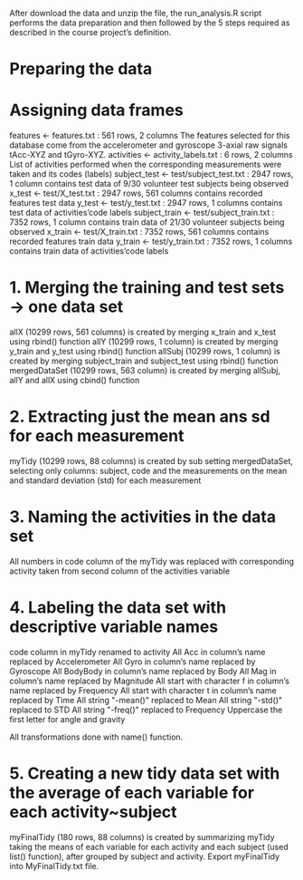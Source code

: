 After download the data and unzip the file, the run_analysis.R script performs the data preparation and then followed by the 5 steps required as described in the course project’s definition.

# Preparing the data

# Assigning data frames
features <- features.txt : 561 rows, 2 columns
The features selected for this database come from the accelerometer and gyroscope 3-axial raw signals tAcc-XYZ and tGyro-XYZ.
activities <- activity_labels.txt : 6 rows, 2 columns
List of activities performed when the corresponding measurements were taken and its codes (labels)
subject_test <- test/subject_test.txt : 2947 rows, 1 column
contains test data of 9/30 volunteer test subjects being observed
x_test <- test/X_test.txt : 2947 rows, 561 columns
contains recorded features test data
y_test <- test/y_test.txt : 2947 rows, 1 columns
contains test data of activities’code labels
subject_train <- test/subject_train.txt : 7352 rows, 1 column
contains train data of 21/30 volunteer subjects being observed
x_train <- test/X_train.txt : 7352 rows, 561 columns
contains recorded features train data
y_train <- test/y_train.txt : 7352 rows, 1 columns
contains train data of activities’code labels

# 1. Merging the training and test sets -> one data set
allX (10299 rows, 561 columns) is created by merging x_train and x_test using rbind() function
allY (10299 rows, 1 column) is created by merging y_train and y_test using rbind() function
allSubj (10299 rows, 1 column) is created by merging subject_train and subject_test using rbind() function
mergedDataSet (10299 rows, 563 column) is created by merging allSubj, allY and allX using cbind() function

# 2. Extracting just the mean ans sd for each measurement
myTidy (10299 rows, 88 columns) is created by sub setting mergedDataSet, selecting only columns: subject, code and the measurements on the mean and standard deviation (std) for each measurement

# 3. Naming the activities in the data set
All numbers in code column of the myTidy was replaced with corresponding activity taken from second column of the activities variable

# 4. Labeling the data set with descriptive variable names
code column in myTidy renamed to activity
All Acc in column’s name replaced by Accelerometer
All Gyro in column’s name replaced by Gyroscope
All BodyBody in column’s name replaced by Body
All Mag in column’s name replaced by Magnitude
All start with character f in column’s name replaced by Frequency
All start with character t in column’s name replaced by Time
All string "-mean()" replaced to Mean
All string "-std()" replaced to STD
All string "-freq()" replaced to Frequency
Uppercase the first letter for angle and gravity

All transformations done with name() function.

# 5. Creating a new tidy data set with the average of each variable for each activity~subject
myFinalTidy (180 rows, 88 columns) is created by summarizing myTidy taking the means of each variable for each activity and each subject (used list() function), after grouped by subject and activity.
Export myFinalTidy into MyFinalTidy.txt file.